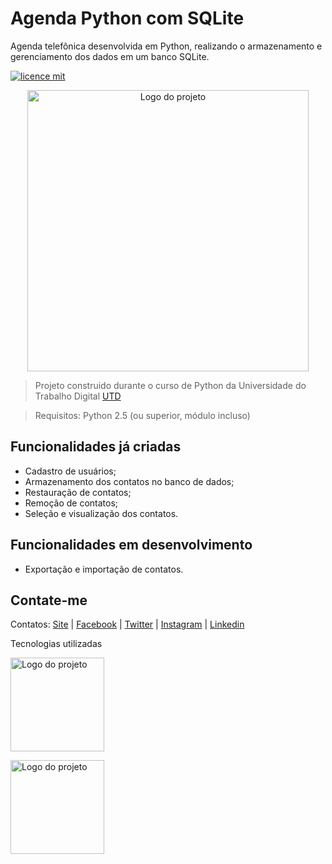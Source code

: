 # Agenda Python com SQLite

Agenda telefônica desenvolvida em Python, realizando o armazenamento e gerenciamento dos dados em um banco SQLite.

[![licence mit](https://img.shields.io/badge/licence-MIT-blue.svg)](https://github.com/natanasilva/natantube/blob/master/LICENSE)

<p align="center">
  <img alt="Logo do projeto" width="450px" src="https://play-lh.googleusercontent.com/Nkfssvv_KFyyWqFJMy-M3b3ozXKYbhfiFm91K6BPEFh4IwpOe6D-ssMMs_aOSf_evIh6=w412-h732-rw" />
</p>

> Projeto construido durante o curso de Python da Universidade do Trabalho Digital [UTD](https://www.cursosutd.inf.br/)

> Requisitos: Python 2.5 (ou superior, módulo incluso)

## Funcionalidades já criadas

- Cadastro de usuários;
- Armazenamento dos contatos no banco de dados;
- Restauração de contatos;
- Remoção de contatos;
- Seleção e visualização dos contatos.

## Funcionalidades em desenvolvimento

- Exportação e importação de contatos.

## Contate-me
Contatos: [Site](https://www.natanet.xyz) | [Facebook](https://www.fb.com/natanasilva) | [Twitter](https://www.twitter.com/natan_asilva) | [Instagram](https://www.instagram.com/natanasilva) | [Linkedin](https://www.linkedin.com/in/nataniel-de-aguiar-da-silva-a5574584/)

Tecnologias utilizadas

<p align="left">
  <img alt="Logo do projeto" width="150px" src="https://www.python.org/static/img/python-logo.png" />
</p>
<p align="left">
  <img alt="Logo do projeto" width="150px" src="https://www.sqlite.org/images/sqlite370_banner.gif" />
</p>



